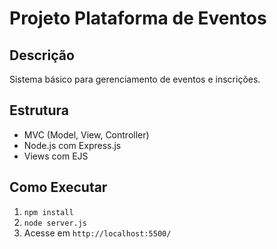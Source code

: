 # Projeto Plataforma de Eventos

## Descrição

Sistema básico para gerenciamento de eventos e inscrições.

## Estrutura

- MVC (Model, View, Controller)
- Node.js com Express.js
- Views com EJS

## Como Executar

1. `npm install`
2. `node server.js`
3. Acesse em `http://localhost:5500/`
